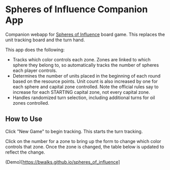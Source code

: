 # Spheres of Influence Companion App
Companion webapp for [Spheres of Influence](https://littlenukegames.com/) board game. This replaces the unit tracking board and the turn hand.

This app does the following:
- Tracks which color controls each zone. Zones are linked to which sphere they belong to, so automatically tracks the number of spheres each player controls.
- Determines the number of units placed in the beginning of each round based on the resource points. Unit count is also increased by one for each sphere and capital zone controlled. Note the official rules say to increase for each STARTING capital zone, not every capital zone.
- Handles randomized turn selection, including additional turns for oil zones controlled.

## How to Use
Click "New Game" to begin tracking. This starts the turn tracking.

Click on the number for a zone to bring up the form to change which color controls that zone. Once the zone is changed, the table below is updated to reflect the change.

(Demo)[https://bwalks.github.io/spheres_of_influence]
